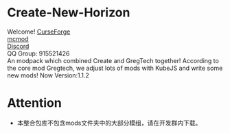 # Create-New-Horizon
Welcome!
[CurseForge](https://www.curseforge.com/minecraft/modpacks/ctnh)  
[mcmod](https://www.mcmod.cn/modpack/897.html)  
[Discord](https://discord.com/invite/jQpvUDsVX8)  
QQ Group: 915521426  
An modpack which combined Create and GregTech together! According to the core mod Gregtech, we adjust lots of mods with KubeJS and write some new mods!
Now Version:1.1.2  
# Attention
* 本整合包库不包含mods文件夹中的大部分模组，请在开发群内下载。